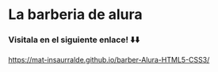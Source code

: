 <h1>La barberia de alura </h1>
<h3>Visitala en el siguiente enlace! ⬇️⬇️</h3>

https://mat-insaurralde.github.io/barber-Alura-HTML5-CSS3/
